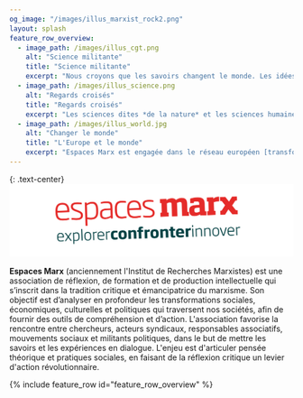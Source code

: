 ```yaml
---
og_image: "/images/illus_marxist_rock2.png"
layout: splash
feature_row_overview:
  - image_path: /images/illus_cgt.png
    alt: "Science militante"
    title: "Science militante"
    excerpt: "Nous croyons que les savoirs changent le monde. Les idées, concepts et outils que nous élaborons sont destinés à **appuyer l'action** de celles et ceux qui aspirent à une société plus solidaire et plus libre."
  - image_path: /images/illus_science.png
    alt: "Regards croisés"
    title: "Regards croisés"
    excerpt: "Les sciences dites *de la nature* et les sciences humaines sont trop souvent présentées comme étanches, sinon même antagoniques. Nous proposons d'aborder les problèmes **sous un angle résolument pluridisciplinaire**."
  - image_path: /images/illus_world.jpg
    alt: "Changer le monde"
    title: "L'Europe et le monde"
    excerpt: "Espaces Marx est engagée dans le réseau européen [transform! europe](https://transform-network.net/). Les idées et ressources que nous mettons à la disposition de la lutte sont élaborées **avec des militants et intellectuels de nombreux pays**."
---
```


{: .text-center}
![Espaces Marx](/images/banniere_em.png)

**Espaces Marx** (anciennement l'Institut de Recherches Marxistes) est une association de réflexion, de formation et de production intellectuelle qui s’inscrit dans la tradition critique et émancipatrice du marxisme. Son objectif est d’analyser en profondeur les transformations sociales, économiques, culturelles et politiques qui traversent nos sociétés, afin de fournir des outils de compréhension et d’action. L'association favorise la rencontre entre chercheurs, acteurs syndicaux, responsables associatifs, mouvements sociaux et militants politiques, dans le but de mettre les savoirs et les expériences en dialogue. L'enjeu est d'articuler pensée théorique et pratiques sociales, en faisant de la réflexion critique un levier d'action révolutionnaire.

{% include feature_row id="feature_row_overview" %}
